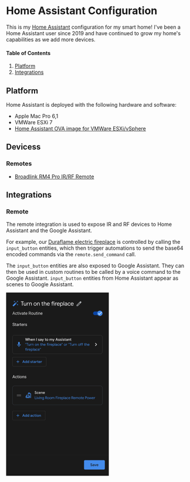 # Home Assistant Configuration

This is my [Home Assistant](https://www.home-assistant.io) configuration for my smart home!  I've been a Home Assistant user since 2019 and have continued to grow my home's capabilities as we add more devices.

#### Table of Contents
1. [Platform](#platform)
1. [Integrations](#integrations)

## Platform

Home Assistant is deployed with the following hardware and software:
- Apple Mac Pro 6,1
- VMWare ESXi 7
- [Home Assistant OVA image for VMWare ESXi/vSphere](https://www.home-assistant.io/installation/alternative)

## Devicess

### Remotes
- [Broadlink RM4 Pro IR/RF Remote](https://a.co/d/j1mcWRS)

## Integrations

### Remote
The remote integration is used to expose IR and RF devices to Home Assistant and the Google Assistant.

For example, our [Duraflame electric fireplace](https://a.co/d/fFEitIg) is controlled by calling the `input_button` entities, which then trigger automations to send the base64 encoded commands via the `remote.send_command` call.

The `input_button` entities are also exposed to Google Assistant.  They can then be used in custom routines to be called by a voice command to the Google Assistant.  `input_button` entities from Home Assistant appear as scenes to Google Assistant.

![Custom routine to call the input_button as a scene with the Google Assistant](./docs/images/remote_google_assistant.png)
